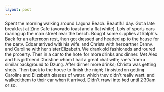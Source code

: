 ```yaml
---
layout: post
---
```


Spent the morning walking around Laguna Beach. Beautiful day. Got a late
breakfast at Zinc Cafe (avocado toast and a flat white). Lots of sports cars
roaring up the main street near the beach. Bought some supplies at Ralph's. Back
for an afternoon rest, then got dressed and headed up to the house for the
party. Edgar arrived with his wife, and Christa with her partner Danny, and
Caroline with her sister Elizabeth. We drank old fashioneds and toured the
property. Then in a car to the hotel for more drinks and dinner. Met Alex and
his girlfriend Christine whom I had a great chat with; she's from a similar
background to Dzung. After dinner more drinks; Christa was getting shots. Then
back to the house to finish the night; I insisted on getting Caroline and
Elizabeth glasses of water, which they didn't really want, and walked them to
their car when it arrived. Didn't crawl into bed until 2:30am or so.
